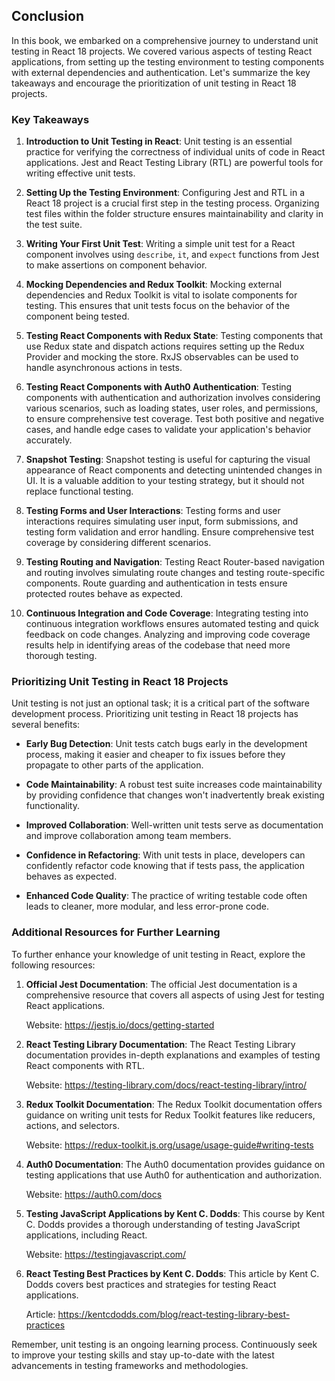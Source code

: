 ## Conclusion

In this book, we embarked on a comprehensive journey to understand unit testing in React 18 projects. We covered various aspects of testing React applications, from setting up the testing environment to testing components with external dependencies and authentication. Let's summarize the key takeaways and encourage the prioritization of unit testing in React 18 projects.

### Key Takeaways

1. **Introduction to Unit Testing in React**: Unit testing is an essential practice for verifying the correctness of individual units of code in React applications. Jest and React Testing Library (RTL) are powerful tools for writing effective unit tests.

2. **Setting Up the Testing Environment**: Configuring Jest and RTL in a React 18 project is a crucial first step in the testing process. Organizing test files within the folder structure ensures maintainability and clarity in the test suite.

3. **Writing Your First Unit Test**: Writing a simple unit test for a React component involves using `describe`, `it`, and `expect` functions from Jest to make assertions on component behavior.

4. **Mocking Dependencies and Redux Toolkit**: Mocking external dependencies and Redux Toolkit is vital to isolate components for testing. This ensures that unit tests focus on the behavior of the component being tested.

5. **Testing React Components with Redux State**: Testing components that use Redux state and dispatch actions requires setting up the Redux Provider and mocking the store. RxJS observables can be used to handle asynchronous actions in tests.

6. **Testing React Components with Auth0 Authentication**: Testing components with authentication and authorization involves considering various scenarios, such as loading states, user roles, and permissions, to ensure comprehensive test coverage. Test both positive and negative cases, and handle edge cases to validate your application's behavior accurately.

7. **Snapshot Testing**: Snapshot testing is useful for capturing the visual appearance of React components and detecting unintended changes in UI. It is a valuable addition to your testing strategy, but it should not replace functional testing.

8. **Testing Forms and User Interactions**: Testing forms and user interactions requires simulating user input, form submissions, and testing form validation and error handling. Ensure comprehensive test coverage by considering different scenarios.

9. **Testing Routing and Navigation**: Testing React Router-based navigation and routing involves simulating route changes and testing route-specific components. Route guarding and authentication in tests ensure protected routes behave as expected.

10. **Continuous Integration and Code Coverage**: Integrating testing into continuous integration workflows ensures automated testing and quick feedback on code changes. Analyzing and improving code coverage results help in identifying areas of the codebase that need more thorough testing.

### Prioritizing Unit Testing in React 18 Projects

Unit testing is not just an optional task; it is a critical part of the software development process. Prioritizing unit testing in React 18 projects has several benefits:

- **Early Bug Detection**: Unit tests catch bugs early in the development process, making it easier and cheaper to fix issues before they propagate to other parts of the application.

- **Code Maintainability**: A robust test suite increases code maintainability by providing confidence that changes won't inadvertently break existing functionality.

- **Improved Collaboration**: Well-written unit tests serve as documentation and improve collaboration among team members.

- **Confidence in Refactoring**: With unit tests in place, developers can confidently refactor code knowing that if tests pass, the application behaves as expected.

- **Enhanced Code Quality**: The practice of writing testable code often leads to cleaner, more modular, and less error-prone code.

### Additional Resources for Further Learning

To further enhance your knowledge of unit testing in React, explore the following resources:

1. **Official Jest Documentation**: The official Jest documentation is a comprehensive resource that covers all aspects of using Jest for testing React applications.

   Website: https://jestjs.io/docs/getting-started

2. **React Testing Library Documentation**: The React Testing Library documentation provides in-depth explanations and examples of testing React components with RTL.

   Website: https://testing-library.com/docs/react-testing-library/intro/

3. **Redux Toolkit Documentation**: The Redux Toolkit documentation offers guidance on writing unit tests for Redux Toolkit features like reducers, actions, and selectors.

   Website: https://redux-toolkit.js.org/usage/usage-guide#writing-tests

4. **Auth0 Documentation**: The Auth0 documentation provides guidance on testing applications that use Auth0 for authentication and authorization.

   Website: https://auth0.com/docs

5. **Testing JavaScript Applications by Kent C. Dodds**: This course by Kent C. Dodds provides a thorough understanding of testing JavaScript applications, including React.

   Website: https://testingjavascript.com/

6. **React Testing Best Practices by Kent C. Dodds**: This article by Kent C. Dodds covers best practices and strategies for testing React applications.

   Article: https://kentcdodds.com/blog/react-testing-library-best-practices

Remember, unit testing is an ongoing learning process. Continuously seek to improve your testing skills and stay up-to-date with the latest advancements in testing frameworks and methodologies.

